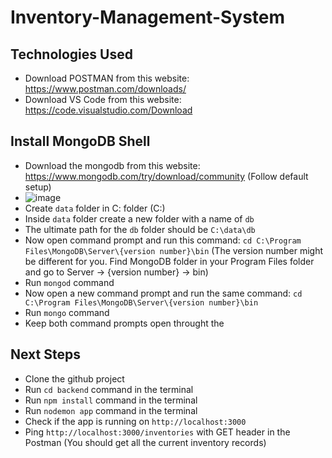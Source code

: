 # Inventory-Management-System

## Technologies Used

- Download POSTMAN from this website: https://www.postman.com/downloads/
- Download VS Code from this website: https://code.visualstudio.com/Download


## Install MongoDB Shell

- Download the mongodb from this website: https://www.mongodb.com/try/download/community (Follow default setup)
- ![image](https://user-images.githubusercontent.com/43282559/146696780-7af3ccc8-2fab-44f2-8b02-471e6757b041.png)
- Create `data` folder in C: folder (C:\)
- Inside `data` folder create a new folder with a name of `db`
- The ultimate path for the `db` folder should be `C:\data\db`
- Now open command prompt and run this command: `cd C:\Program Files\MongoDB\Server\{version number}\bin` (The version number might be different for you. Find MongoDB folder in your Program Files folder and go to Server -> {version number} -> bin)
- Run `mongod` command 
- Now open a new command prompt and run the same command: `cd C:\Program Files\MongoDB\Server\{version number}\bin` 
- Run `mongo` command
- Keep both command prompts open throught the 

## Next Steps

- Clone the github project
- Run `cd backend` command in the terminal
- Run `npm install` command in the terminal
- Run `nodemon app` command in the terminal
- Check if the app is running on `http://localhost:3000` 
- Ping `http://localhost:3000/inventories` with GET header in the Postman (You should get all the current inventory records)



